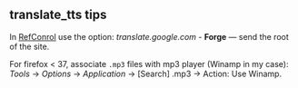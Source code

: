 ﻿## translate_tts tips

 In [RefConrol](https://addons.mozilla.org/en-us/firefox/addon/refcontrol/) 
use the option: *translate.google.com* - **Forge**  — send the root of the site.

For firefox < 37, associate `.mp3` files with mp3 player (Winamp in my case): <br>
*Tools* → *Options* → *Application* → \[Search\] .mp3 → Action: Use Winamp.
